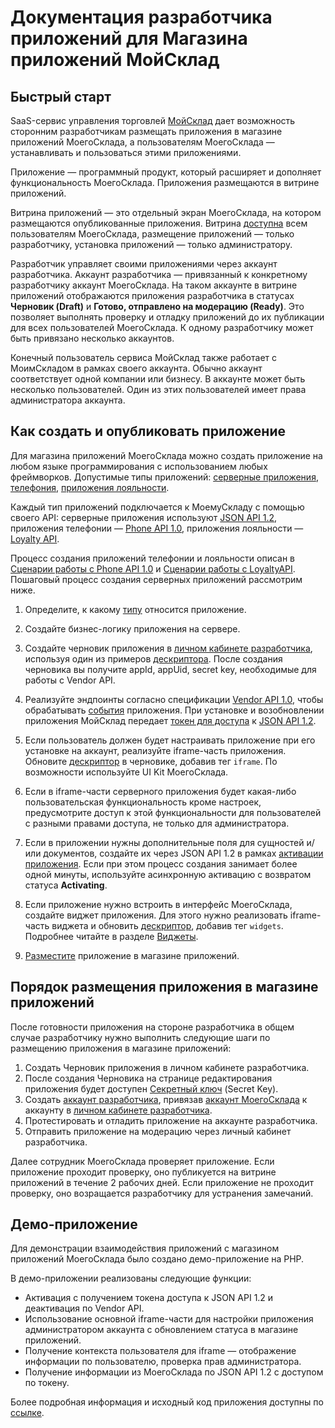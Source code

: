 # Документация разработчика приложений для Магазина приложений МойСклад

## Быстрый старт

SaaS-сервис управления торговлей [МойСклад](https://online.moysklad.ru/) дает возможность сторонним разработчикам размещать приложения в магазине приложений МоегоСклада, а пользователям МоегоСклада — устанавливать и пользоваться этими приложениями. 

Приложение — программный продукт, который расширяет и дополняет функциональность МоегоСклада. Приложения размещаются в витрине приложений. 

Витрина приложений — это отдельный экран МоегоСклада, на котором размещаются опубликованные приложения. Витрина [доступна](https://online.moysklad.ru/app/#apps?page=all_apps) всем пользователям МоегоСклада, размещение приложений — только разработчику, установка приложений — только администратору.

Разработчик управляет своими приложениями через аккаунт разработчика. Аккаунт разработчика — привязанный к конкретному разработчику аккаунт МоегоСклада. На таком аккаунте в витрине приложений отображаются приложения разработчика в статусах **Черновик (Draft)** и **Готово, отправлено на модерацию (Ready)**. Это позволяет выполнять проверку и отладку приложений до их публикации для всех пользователей МоегоСклада. К одному разработчику может быть привязано несколько аккаунтов.

Конечный пользователь сервиса МойСклад также работает с МоимСкладом в рамках своего аккаунта. Обычно аккаунт соответствует одной компании или бизнесу. В аккаунте может быть несколько пользователей. Один из этих пользователей имеет права администратора аккаунта. 

## Как создать и опубликовать приложение 

Для магазина приложений МоегоСклада можно создать приложение на любом языке программирования с использованием любых фреймворков. Допустимые типы приложений: [серверные приложения](#serwernye-prilozheniq), [телефония](#telefoniq), [приложения лояльности](#prilozheniq-loql-nosti). 

Каждый тип приложений подключается к МоемуСкладу с помощью своего API: серверные приложения используют [JSON API 1.2](https://dev.moysklad.ru/doc/api/remap/1.2), приложения телефонии — [Phone API 1.0](https://dev.moysklad.ru/doc/api/phone/1.0/), приложения лояльности — [Loyalty API](https://dev.moysklad.ru/doc/api/loyalty/1.0/#scenarij-raboty). 

Процесс создания приложений телефонии и лояльности описан в [Сценарии работы с Phone API 1.0](https://dev.moysklad.ru/doc/api/phone/1.0/#%D1%81%D1%86%D0%B5%D0%BD%D0%B0%D1%80%D0%B8%D0%B9-%D1%80%D0%B0%D0%B1%D0%BE%D1%82%D1%8B) и [Сценарии работы с LoyaltyAPI](https://dev.moysklad.ru/doc/api/loyalty/1.0/#scenarij-raboty). Пошаговый процесс создания серверных приложений рассмотрим ниже.

1. Определите, к какому [типу](#tipy-prilozhenij-dlq-magazina-prilozhenij) относится приложение. 

2. Создайте бизнес-логику приложения на сервере.

3. Создайте черновик приложения в [личном кабинете разработчика](#lichnyj-kabinet-wendora), используя один из примеров [дескриптора](#deskriptor-prilozheniq). После создания черновика вы получите appId, appUid, secret key, необходимые для работы с Vendor API.

4. Реализуйте эндпоинты согласно спецификации [Vendor API 1.0](#vendor-api-1-0), чтобы обрабатывать [события](#rest-andpointy-na-storone-wendora-prilozhenij) приложения. При установке и возобновлении приложения МойСклад передает [токен для доступа](#dostup-po-tokenu-k-json-api) к [JSON API 1.2](https://dev.moysklad.ru/doc/api/remap/1.2).

5. Если пользователь должен будет настраивать приложение при его установке на аккаунт, реализуйте iframe-часть приложения. Обновите [дескриптор](#deskriptor-prilozheniq) в черновике, добавив тег `iframe`. По возможности используйте UI Kit МоегоСклада.

6. Если в iframe-части серверного приложения будет какая-либо пользовательская функциональность кроме настроек, предусмотрите доступ к этой функциональности для пользователей с разными правами доступа, не только для администратора.

7. Если в приложении нужны дополнительные поля для сущностей и/или документов, создайте их через JSON API 1.2 в рамках [активации приложения](#process-aktiwacii-prilozheniq-na-akkaunte). Если при этом процесс создания занимает более одной минуты, используйте асинхронную активацию с возвратом статуса **Activating**.

8. Если приложение нужно встроить в интерфейс МоегоСклада, создайте виджет приложения. Для этого нужно реализовать iframe-часть виджета и обновить [дескриптор](#deskriptor-prilozheniq), добавив тег `widgets`. Подробнее читайте в разделе [Виджеты](#vidzhety). 

9. [Разместите](#uslowiq-razmescheniq-i-oplaty-prilozhenij) приложение в магазине приложений.

## Порядок размещения приложения в магазине приложений

После готовности приложения на стороне разработчика в общем случае разработчику нужно выполнить следующие шаги по размещению 
приложения в магазине приложений:

1. Создать Черновик приложения в личном кабинете разработчика.
2. После создания Черновика на странице редактирования приложения будет доступен [Секретный ключ](#sekretnyj-kluch-secretkey) (Secret Key).
3. Создать [аккаунт разработчика](#otladka-prilozhenij-na-akkauntah-razrabotchika), привязав [аккаунт МоегоСклада](https://online.moysklad.ru/) к аккаунту в [личном кабинете разработчика](#lichnyj-kabinet-wendora).
4. Протестировать и отладить приложение на аккаунте разработчика.
5. Отправить приложение на модерацию через личный кабинет разработчика.

Далее сотрудник МоегоСклада проверяет приложение. Если приложение проходит проверку, оно публикуется на витрине приложений в течение 2 рабочих дней. Если приложение не проходит проверку, оно возращается разработчику для устранения замечаний. 

## Демо-приложение

Для демонстрации взаимодействия приложений с магазином приложений МоегоСклада было создано демо-приложение на PHP.

В демо-приложении реализованы следующие функции:

* Активация с получением токена доступа к JSON API 1.2 и деактивация по Vendor API.
* Использование основной iframe-части для настройки приложения администратором аккаунта с обновлением статуса в магазине приложений.
* Получение контекста пользователя для iframe — отображение информации по пользователю, проверка прав администратора.
* Получение информации из МоегоСклада по JSON API 1.2 с доступом по токену.

Более подробная информация и исходный код приложения доступны по [ссылке](https://github.com/moysklad/php-dummyapp-marketplace-1.0).